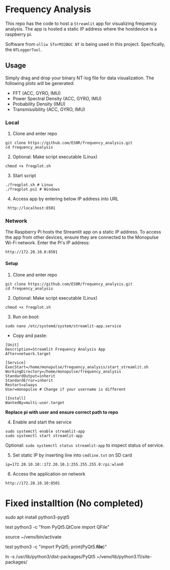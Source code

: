 # Frequency Analysis

This repo has the code to host a `Streamlit` app for visualizing frequency analysis. The app is hosted a static IP address where the hostdevice is a raspberry pi.

Software from `olliw STorM32BGC NT` is being used in this project. Specfically, the ``NTLoggerTool``.  

## Usage
 
Simply drag and drop your binary NT-log file for data visualization. The following plots will be generated:

- FFT (ACC, GYRO, IMU)
- Power Spectral Density (ACC, GYRO, IMU)
- Probability Density (IMU)
- Transmissibility (ACC, GYRO, IMU)

### Local

1. Clone and enter repo
```
git clone https://github.com/ES0R/frequency_analysis.git
cd frequency_analysis
```
2. Optional: Make script executable (Linux)
```
chmod +x freqplot.sh
```
3. Start script
```
./freqplot.sh # Linux
./freqplot.ps1 # Windows
```
4. Access app by entering below IP address into URL
```
 http://localhost:8501
```

### Network
The Raspberry Pi hosts the Streamlit app on a static IP address. To access the app from other devices, ensure they are connected to the Monopulse Wi-Fi network. Enter the Pi's IP address:

```http://172.20.10.8:8501```

#### Setup
1. Clone and enter repo
```
git clone https://github.com/ES0R/frequency_analysis.git
cd frequency_analysis
```
2. Optional: Make script executable (Linux)
```
chmod +x freqplot.sh
```
3. Run on boot:
```
sudo nano /etc/systemd/system/streamlit-app.service
```
*  Copy and paste: 
```
[Unit]
Description=Streamlit Frequency Analysis App
After=network.target

[Service]
ExecStart=/home/monopulse/frequency_analysis/start_streamlit.sh
WorkingDirectory=/home/monopulse/frequency_analysis
StandardOutput=inherit
StandardError=inherit
Restart=always
User=monopulse # Change if your username is different

[Install]
WantedBy=multi-user.target
```
**Replace pi with user and ensure correct path to repo** 

4. Enable and start the service
```
sudo systemctl enable streamlit-app
sudo systemctl start streamlit-app
```
Optional: `sudo systemctl status streamlit-app` to inspect status of service.

5. Set static IP by inserting line into `cmdline.txt` on SD card
```
ip=172.20.10.10::172.20.10.1:255.255.255.0:rpi:wlan0
```
6. Access the application on network 
```
http://172.20.10.10:8501
```



#  Fixed installtion (No completed)
sudo apt install python3-pyqt5

test
python3 -c "from PyQt5.QtCore import QFile"

source ~/venv/bin/activate

test
python3 -c "import PyQt5; print(PyQt5.__file__)"

ln -s /usr/lib/python3/dist-packages/PyQt5 ~/venv/lib/python3.11/site-packages/
